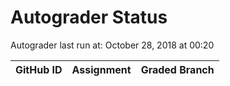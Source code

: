 # Autograder Status
Autograder last run at: October 28, 2018 at 00:20

| GitHub ID | Assignment | Graded Branch |
|-----------|------------|---------------|
